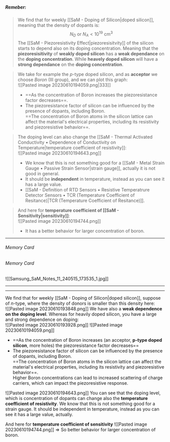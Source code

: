 ##### ***Remeber***:

> We find that for weekly [[SaM - Doping of Silicon|doped silicon]], meaning that the density of dopants is:$$N_D \ \text{or}\  N_A \lt 10^{19} \ \text{cm}^3$$The [[SaM - Piezoresistivity Effect|piezoresisitvity]] of the silicon starts to depend also on its doping concentration.
> Meaning that the **piezoresisitivity** of **weakly doped silicon** has a **weak dependance** on the **doping concentration**.
> While **heavely doped silicon** will have a **strong dependance** on the **doping concentration**.

> We take for example the $p$-type doped silicon, and as **acceptor** we choose *Boron* $(\text{III group})$, and we can plot this graph:<br>![[Pasted image 20230610194059.png|333]]
> - ==As the concentration of Boron increases the piezoresistance factor decreases==.
> - The piezoresistance factor of silicon can be influenced by the presence of dopants, including Boron.<br>==The concentration of Boron atoms in the silicon lattice can affect the material's electrical properties, including its resistivity and piezoresistive behavior==. 

> The doping level can also change the [[SaM - Thermal Activated Conductivity • Dependence of Conductivity on Temperature|temperature coefficient of resistivity]]:<br>![[Pasted image 20230610194643.png]]
> - We know that this is not something good for a [[SaM - Metal Strain Gauge • Passive Strain Sensor|strain gauge]], actually it is not good in general.
> - It should be **independent** in temperature, instead as you can see it has a large value.
> - [[SaM - Definition of RTD Sensors • Resistive Temperatrure Detector Sensors • TCR (Temperature Coefficient of Resitance)|TCR (Temperature Coefficient of Resitance)]].

> And here for **temperature coefficient of [[SaM - Sensitivity|sensitivity]]**:<br>![[Pasted image 20230610194744.png]]
> - It has a better behavior for larger concentration of boron. 

---
###### Memory Card
###### Memory Card
![[Samsung_SaM_Notes_11_240515_173535_1.jpg]]

---

---
We find that for weekly [[SaM - Doping of Silicon|doped silicon]], suppose of $n$-type, where the density of donors is smaller than this density here:<br>![[Pasted image 20230610193848.png]]
We have also a **weak dependence on the doping level**. 
Whereas for heavily doped silicon, you have a large and strong dependence on doping:<br>![[Pasted image 20230610193928.png]]
![[Pasted image 20230610194059.png]]
- ==As the concentration of Boron increases (an acceptor, **p-type doped silicon**, more holes) the piezoresistance factor decreases==
- The piezoresistance factor of silicon can be influenced by the presence of dopants, including Boron.<br>==The concentration of Boron atoms in the silicon lattice can affect the material's electrical properties, including its resistivity and piezoresistive behavior==. <br>Higher Boron concentrations can lead to increased scattering of charge carriers, which can impact the piezoresistive response.

![[Pasted image 20230610194643.png]]
You can see that the doping level, which is concentration of dopants can change also the **temperature coefficient of resistivity**.
We know that this is not something good for a strain gauge.
It should be independent in temperature, instead as you can see it has a large value, actually.

And here for **temperature coefficient of sensitivity**
![[Pasted image 20230610194744.png]]
⇒ So better behavior for larger concentration of boron. 